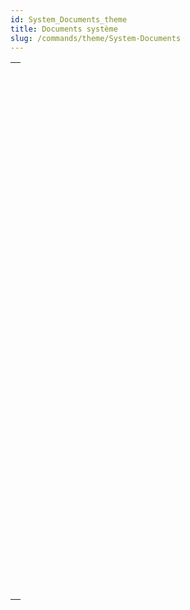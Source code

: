 ```yaml
---
id: System_Documents_theme
title: Documents système
slug: /commands/theme/System-Documents
---
```


|                                                                                                                               |
| ----------------------------------------------------------------------------------------------------------------------------- |
| [<!-- INCLUDE #_command_.Append document.Syntax -->](../../commands-legacy/append-document.md)<br/>                           |
| [<!-- INCLUDE #_command_.CLOSE DOCUMENT.Syntax -->](../../commands-legacy/close-document.md)<br/>                             |
| [<!-- INCLUDE #_command_.Convert path POSIX to system.Syntax -->](../../commands-legacy/convert-path-posix-to-system.md)<br/> |
| [<!-- INCLUDE #_command_.Convert path system to POSIX.Syntax -->](../../commands-legacy/convert-path-system-to-posix.md)<br/> |
| [<!-- INCLUDE #_command_.COPY DOCUMENT.Syntax -->](../../commands-legacy/copy-document.md)<br/>                               |
| [<!-- INCLUDE #_command_.CREATE ALIAS.Syntax -->](../../commands-legacy/create-alias.md)<br/>                                 |
| [<!-- INCLUDE #_command_.Create document.Syntax -->](../../commands-legacy/create-document.md)<br/>                           |
| [<!-- INCLUDE #_command_.CREATE FOLDER.Syntax -->](../../commands-legacy/create-folder.md)<br/>                               |
| [<!-- INCLUDE #_command_.DELETE DOCUMENT.Syntax -->](../../commands-legacy/delete-document.md)<br/>                           |
| [<!-- INCLUDE #_command_.DELETE FOLDER.Syntax -->](../../commands-legacy/delete-folder.md)<br/>                               |
| [<!-- INCLUDE #_command_.DOCUMENT LIST.Syntax -->](../../commands-legacy/document-list.md)<br/>                               |
| [<!-- INCLUDE #_command_.Document to text.Syntax -->](../../commands-legacy/document-to-text.md)<br/>                         |
| [<!-- INCLUDE #_command_.FOLDER LIST.Syntax -->](../../commands-legacy/folder-list.md)<br/>                                   |
| [<!-- INCLUDE #_command_.GET DOCUMENT ICON.Syntax -->](../../commands-legacy/get-document-icon.md)<br/>                       |
| [<!-- INCLUDE #_command_.Get document position.Syntax -->](../../commands-legacy/get-document-position.md)<br/>               |
| [<!-- INCLUDE #_command_.GET DOCUMENT PROPERTIES.Syntax -->](../../commands-legacy/get-document-properties.md)<br/>           |
| [<!-- INCLUDE #_command_.Get document size.Syntax -->](../../commands-legacy/get-document-size.md)<br/>                       |
| [<!-- INCLUDE #_command_.Localized document path.Syntax -->](../../commands-legacy/localized-document-path.md)<br/>           |
| [<!-- INCLUDE #_command_.MOVE DOCUMENT.Syntax -->](../../commands-legacy/move-document.md)<br/>                               |
| [<!-- INCLUDE #_command_.Object to path.Syntax -->](../../commands-legacy/object-to-path.md)<br/>                             |
| [<!-- INCLUDE #_command_.Open document.Syntax -->](../../commands-legacy/open-document.md)<br/>                               |
| [<!-- INCLUDE #_command_.Path to object.Syntax -->](../../commands-legacy/path-to-object.md)<br/>                             |
| [<!-- INCLUDE #_command_.RESOLVE ALIAS.Syntax -->](../../commands-legacy/resolve-alias.md)<br/>                               |
| [<!-- INCLUDE #_command_.Select document.Syntax -->](../../commands-legacy/select-document.md)<br/>                           |
| [<!-- INCLUDE #_command_.Select folder.Syntax -->](../../commands-legacy/select-folder.md)<br/>                               |
| [<!-- INCLUDE #_command_.SET DOCUMENT POSITION.Syntax -->](../../commands-legacy/set-document-position.md)<br/>               |
| [<!-- INCLUDE #_command_.SET DOCUMENT PROPERTIES.Syntax -->](../../commands-legacy/set-document-properties.md)<br/>           |
| [<!-- INCLUDE #_command_.SET DOCUMENT SIZE.Syntax -->](../../commands-legacy/set-document-size.md)<br/>                       |
| [<!-- INCLUDE #_command_.SHOW ON DISK.Syntax -->](../../commands-legacy/show-on-disk.md)<br/>                                 |
| [<!-- INCLUDE #_command_.Test path name.Syntax -->](../../commands-legacy/test-path-name.md)<br/>                             |
| [<!-- INCLUDE #_command_.TEXT TO DOCUMENT.Syntax -->](../../commands-legacy/text-to-document.md)<br/>                         |
| [<!-- INCLUDE #_command_.VOLUME ATTRIBUTES.Syntax -->](../../commands-legacy/volume-attributes.md)<br/>                       |
| [<!-- INCLUDE #_command_.VOLUME LIST.Syntax -->](../../commands-legacy/volume-list.md)<br/>                                   |
